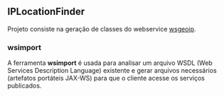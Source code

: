 ## IPLocationFinder
Projeto consiste na geração de classes do webservice [wsgeoip](http://wsgeoip.lavasoft.com/ipservice.asmx).
### wsimport

A ferramenta **wsimport** é usada para analisar um arquivo WSDL (Web Services Description Language) existente e gerar arquivos necessários (artefatos portáteis JAX-WS) para que o cliente acesse os serviços publicados. 
